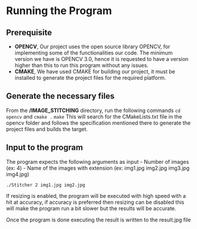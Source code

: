 # Running the Program
## Prerequisite
- **OPENCV**, Our project uses the open source library OPENCV, for implementing some of the functionalities our code. The minimum version we have is OPENCV 3.0, hence it is requested to have a version higher than this to run this program without any issues.
- **CMAKE**, We have used CMAKE for building our project, it must be installed to generate the project files for the required platform. 

## Generate the necessary files
From the **/IMAGE_STITCHING** directory, run the following commands
`cd opencv` and 
`cmake .`
`make`
This will search for the CMakeLists.txt file in the opencv folder and follows the specification mentioned there to generate the project files and builds the target.

## Input to the program
The program expects the following arguments as input
    - Number of images (ex: 4)
    - Name of the images with extension (ex: img1.jpg img2.jpg img3.jpg img4.jpg)

```
./Stitcher 2 img1.jpg img2.jpg

```

If resizing is enabled, the program will be executed with high speed with a hit at accuracy, if accuracy is preferred then resizing can be disabled this will make the program run a bit slower but the results will be accurate.

Once the program is done executing the result is written to the result.jpg file